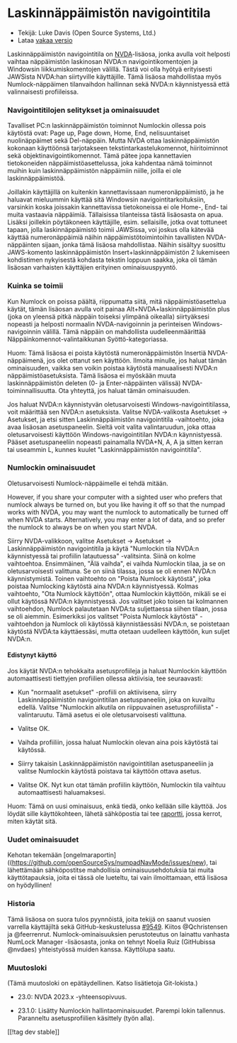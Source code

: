 # Laskinnäppäimistön navigointitila #

* Tekijä: Luke Davis (Open Source Systems, Ltd.)
* Lataa [vakaa versio][1]

Laskinnäppäimistön navigointitila on [NVDA](https://nvaccess.org/)-lisäosa,
jonka avulla voit helposti vaihtaa näppäimistön laskinosan NVDA:n
navigointikomentojen ja Windowsin liikkumiskomentojen välillä. Tästä voi
olla hyötyä erityisesti JAWSista NVDA:han siirtyville käyttäjille. Tämä
lisäosa mahdollistaa myös Numlock-näppäimen tilanvaihdon hallinnan sekä
NVDA:n käynnistyessä että valinnaisesti profiileissa.

### Navigointitilojen selitykset ja ominaisuudet

Tavalliset PC:n laskinnäppäimistön toiminnot Numlockin ollessa pois käytöstä
ovat: Page up, Page down, Home, End, nelisuuntaiset nuolinäppäimet sekä
Del-näppäin.  Mutta NVDA ottaa laskinnäppäimistön kokonaan käyttöönsä
tarjotakseen tekstintarkastelukomennot, hiiritoiminnot sekä
objektinavigointikomennot. Tämä pätee jopa kannettavien tietokoneiden
näppäimistöasettelussa, joka kahdentaa nämä toiminnot muihin kuin
laskinnäppäimistön näppäimiin niille, joilla ei ole laskinnäppäimistöä.

Joillakin käyttäjillä on kuitenkin kannettavissaan numeronäppäimistö, ja he
haluavat mieluummin käyttää sitä Windowsin navigointitarkoituksiin,
varsinkin koska joissakin kannettavissa tietokoneissa ei ole Home-, End- tai
muita vastaavia näppäimiä. Tällaisissa tilanteissa tästä lisäosasta on
apua. Lisäksi joillekin pöytäkoneen käyttäjille, esim. sellaisille, jotka
ovat tottuneet tapaan, jolla laskinnäppäimistö toimii JAWSissa, voi joskus
olla kätevää käyttää numeronäppäimiä näihin näppäimistötoimintoihin
tavallisten NVDA-näppäinten sijaan, jonka tämä lisäosa mahdollistaa. Näihin
sisältyy suosittu JAWS-komento laskinnäppäimistön Insert+laskinnäppäimistön
2 lukemiseen kohdistimen nykyisestä kohdasta tekstin loppuun saakka, joka
oli tämän lisäosan varhaisten käyttäjien erityinen ominaisuuspyyntö.

### Kuinka se toimii

Kun Numlock on poissa päältä, riippumatta siitä, mitä näppäimistöasettelua
käytät, tämän lisäosan avulla voit painaa Alt+NVDA+laskinnäppäimistön plus
(joka on yleensä pitkä näppäin toiseksi ylimpänä oikealla) siirtyäksesi
nopeasti ja helposti normaalin NVDA-navigoinnin ja perinteisen
Windows-navigoinnin välillä. Tämä näppäin on mahdollista uudelleenmäärittää
Näppäinkomennot-valintaikkunan Syöttö-kategoriassa.

Huom: Tämä lisäosa ei poista käytöstä numeronäppäimistön Insertiä
NVDA-näppäimenä, jos olet ottanut sen käyttöön. Ilmoita minulle, jos haluat
tämän ominaisuuden, vaikka sen voikin poistaa käytöstä manuaalisesti NVDA:n
näppäimistöasetuksista. Tämä lisäosa ei myöskään muuta laskinnäppäimistön
deleten (0- ja Enter-näppäinten välissä) NVDA-toiminnallisuutta. Ota
yhteyttä, jos haluat tämän ominaisuuden.

Jos haluat NVDA:n käynnistyvän oletusarvoisesti Windows-navigointitilassa,
voit määrittää sen NVDA:n asetuksista. Valitse NVDA-valikosta Asetukset ->
Asetukset, ja etsi sitten Laskinnäppäimistön navigointitila -vaihtoehto,
joka avaa lisäosan asetuspaneelin. Sieltä voit valita valintaruudun, joka
ottaa oletusarvoisesti käyttöön Windows-navigointitilan NVDA:n
käynnistyessä. Pääset asetuspaneeliin nopeasti painamalla NVDA+N, A, A ja
sitten kerran tai useammin L, kunnes kuulet "Laskinnäppäimistön
navigointitila".

### Numlockin ominaisuudet

Oletusarvoisesti Numlock-näppäimelle ei tehdä mitään.

However, if you share your computer with a sighted user who prefers that
numlock always be turned on, but you like having it off so that the numpad
works with NVDA, you may want the numlock to automatically be turned off
when NVDA starts.  Alternatively, you may enter a lot of data, and so prefer
the numlock to always be on when you start NVDA.

Siirry NVDA-valikkoon, valitse Asetukset -> Asetukset -> Laskinnäppäimistön navigointitila ja käytä "Numlockin tila NVDA:n käynnistyessä tai profiilin latautuessa" -valitsinta. Siinä on kolme vaihtoehtoa. Ensimmäinen, "Älä vaihda", ei vaihda Numlockin tilaa, ja se on oletusarvoisesti valittuna. Se on siinä tilassa, jossa se oli ennen NVDA:n käynnistymistä.
Toinen vaihtoehto on "Poista Numlock käytöstä", joka poistaa Numlocking käytöstä aina NVDA:n käynnistyessä. Kolmas vaihtoehto, "Ota Numlock käyttöön", ottaa Numlockin käyttöön, mikäli se ei ollut käytössä NVDA:n käynnistyessä.
Jos valitset joko toisen tai kolmannen vaihtoehdon, Numlock palautetaan NVDA:ta suljettaessa siihen tilaan, jossa se oli aiemmin. Esimerkiksi jos valitset "Poista Numlock käytöstä" -vaihtoehdon ja Numlock oli käytössä käynnistäessäsi NVDA:n, se poistetaan käytöstä NVDA:ta käyttäessäsi, mutta otetaan uudelleen käyttöön, kun suljet NVDA:n.

#### Edistynyt käyttö

Jos käytät NVDA:n tehokkaita asetusprofiileja ja haluat Numlockin käyttöön
automaattisesti tiettyjen profiilien ollessa aktiivisia, tee seuraavasti:

* Kun "normaalit asetukset" -profiili on aktiivisena, siirry
  Laskinnäppäimistön navigointitilan asetuspaneeliin, joka on kuvailtu
  edellä. Valitse "Numlockin alkutila on riippuvainen asetusprofiilista"
  -valintaruutu. Tämä asetus ei ole oletusarvoisesti valittuna.

* Valitse OK.

* Vaihda profiiliin, jossa haluat Numlockin olevan aina pois käytöstä tai
  käytössä.

* Siirry takaisin Laskinnäppäimistön navigointitilan asetuspaneeliin ja
  valitse Numlockin käytöstä poistava tai käyttöön ottava asetus.

* Valitse OK. Nyt kun otat tämän profiilin käyttöön, Numlockin tila vaihtuu
  automaattisesti haluamaksesi.

Huom: Tämä on uusi ominaisuus, enkä tiedä, onko kellään sille käyttöä. Jos
löydät sille käyttökohteen, lähetä sähköpostia tai tee
[raportti](https://github.com/opensourcesys/numpadNavMode/issues/new), jossa
kerrot, miten käytät sitä.

### Uudet ominaisuudet

Kehotan tekemään
[ongelmaraportin]((https://github.com/openSourceSys/numpadNavMode/issues/new),
tai lähettämään sähköpostitse mahdollisia ominaisuusehdotuksia tai muita
käyttötapauksia, joita ei tässä ole lueteltu, tai vain ilmoittamaan, että
lisäosa on hyödyllinen!

### Historia

Tämä lisäosa on suora tulos pyynnöistä, joita tekijä on saanut vuosien
varrella käyttäjiltä sekä GitHub-keskustelussa
[#9549](https://github.com/nvaccess/nvda/issues/9549). Kiitos @Qchristensen
ja @feerrenrut. Numlock-ominaisuuksien perustoteutus on lainattu vanhasta
NumLock Manager -lisäosasta, jonka on tehnyt Noelia Ruiz (GitHubissa
@nvdaes) yhteistyössä muiden kanssa. Käyttölupa saatu.

### Muutosloki

(Tämä muutosloki on epätäydellinen. Katso lisätietoja Git-lokista.)

* 23.0: NVDA 2023.x -yhteensopivuus.

* 23.1.0: Lisätty Numlockin hallintaominaisuudet. Parempi lokin
  tallennus. Paranneltu asetusprofiilien käsittely (työn alla).

[[!tag dev stable]]

[1]: https://www.nvaccess.org/addonStore/legacy?file=numpadNavMode
